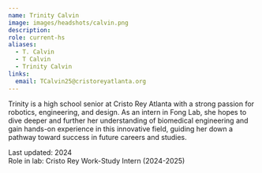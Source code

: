 ```yaml
---
name: Trinity Calvin
image: images/headshots/calvin.png
description: 
role: current-hs
aliases:
  - T. Calvin
  - T Calvin
  - Trinity Calvin
links:
  email: TCalvin25@cristoreyatlanta.org
---
```


Trinity is a high school senior at Cristo Rey Atlanta with a strong passion for robotics, engineering, and design. As an intern in Fong Lab, she hopes to dive deeper and further her understanding of biomedical engineering and gain hands-on experience in this innovative field, guiding her down a pathway toward success in future careers and studies.


Last updated: 2024<br>
Role in lab: Cristo Rey Work-Study Intern (2024-2025)
